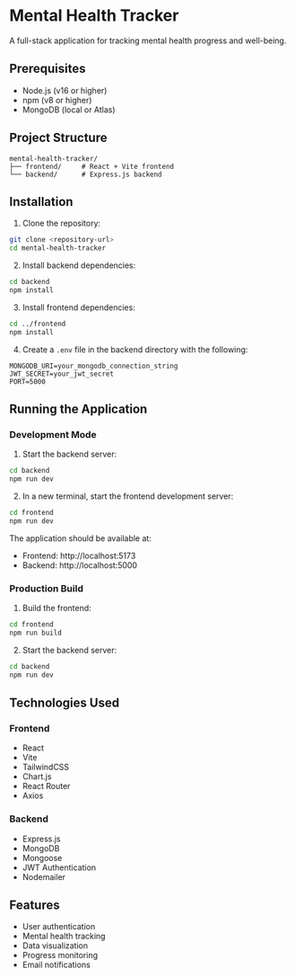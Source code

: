 # Mental Health Tracker

A full-stack application for tracking mental health progress and well-being.

## Prerequisites

- Node.js (v16 or higher)
- npm (v8 or higher)
- MongoDB (local or Atlas)

## Project Structure

```
mental-health-tracker/
├── frontend/     # React + Vite frontend
└── backend/      # Express.js backend
```

## Installation

1. Clone the repository:
```bash
git clone <repository-url>
cd mental-health-tracker
```

2. Install backend dependencies:
```bash
cd backend
npm install
```

3. Install frontend dependencies:
```bash
cd ../frontend
npm install
```

4. Create a `.env` file in the backend directory with the following:
```
MONGODB_URI=your_mongodb_connection_string
JWT_SECRET=your_jwt_secret
PORT=5000
```

## Running the Application

### Development Mode

1. Start the backend server:
```bash
cd backend
npm run dev
```

2. In a new terminal, start the frontend development server:
```bash
cd frontend
npm run dev
```

The application should be available at:
- Frontend: http://localhost:5173
- Backend: http://localhost:5000

### Production Build

1. Build the frontend:
```bash
cd frontend
npm run build
```

2. Start the backend server:
```bash
cd backend
npm run dev
```

## Technologies Used

### Frontend
- React
- Vite
- TailwindCSS
- Chart.js
- React Router
- Axios

### Backend
- Express.js
- MongoDB
- Mongoose
- JWT Authentication
- Nodemailer

## Features
- User authentication
- Mental health tracking
- Data visualization
- Progress monitoring
- Email notifications

